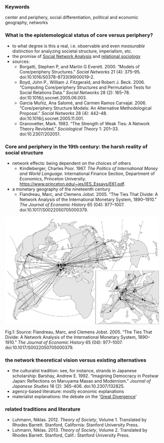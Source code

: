 ### Keywords
center and periphery, social differentiation, political and economic geography, networks

### What is the epistemological status of core versus periphery?
* to what degree is this a real, i.e. observable and even *measurable* distinction for analyzing societal structure, imperialism, etc.
* the promise of [Social Network Analysis](https://en.wikipedia.org/wiki/Social_network_analysis) and [relational sociology](https://en.wikipedia.org/wiki/Harrison_White)
* sources:
  * Borgatti, Stephen P, and Martin G Everett. 2000. “Models of Core/periphery Structures.” *Social Networks* 21 (4): 375–95. doi:10.1016/S0378-8733(99)00019-2.
  * Boyd, John P., William J. Fitzgerald, and Robert J. Beck. 2006. “Computing Core/periphery Structures and Permutation Tests for Social Relations Data.” *Social Networks* 28 (2): 165–78. doi:10.1016/j.socnet.2005.06.003.
  * García Muñiz, Ana Salomé, and Carmen Ramos Carvajal. 2006. “Core/periphery Structure Models: An Alternative Methodological Proposal.” *Social Networks* 28 (4): 442–48. doi:10.1016/j.socnet.2005.11.001.
  * Granovetter, Mark. 1983. “The Strength of Weak Ties: A Network Theory Revisited.” *Sociological Theory* 1: 201–33. doi:10.2307/202051.

### Core and periphery in the 19th century: the harsh reality of social structure
* network effects: being dependent on the choices of others
  * Kindleberger, Charles Poor. 1967. *The Politics of International Money and World Language*. International Finance Section, Department of Economics, Princeton University. https://www.princeton.edu/~ies/IES_Essays/E61.pdf.
* a monetary geography of the nineteenth century
  * Flandreau, Marc, and Clemens Jobst. 2005. “The Ties That Divide: A Network Analysis of the International Monetary System, 1890–1910.” *The Journal of Economic History* 65 (04): 977–1007. doi:10.1017/S0022050705000379.
  
![the monetary geography of 1900](/flandreaujobstEHR.png)

Fig.1: Source: Flandreau, Marc, and Clemens Jobst. 2005. “The Ties That Divide: A Network Analysis of the International Monetary System, 1890–1910.” *The Journal of Economic History* 65 (04): 977–1007. doi:10.1017/S0022050705000379.


### the network theoretical vision versus existing alternatives
* the culturalist tradition: see, for instance, strands in Japanese scholarship: Barshay, Andrew E. 1992. “Imagining Democracy in Postwar Japan: Reflections on Maruyama Masao and Modernism.” *Journal of Japanese Studies* 18 (2): 365–406. doi:10.2307/132825.
* agency-based literature: mostly economic explanations
* materialist explanations: the debate on the '[Great Divergence](https://en.wikipedia.org/wiki/Great_Divergence)'

### related traditions and literature
* Luhmann, Niklas. 2012. *Theory of Society*, Volume 1. Translated by Rhodes Barrett. Stanford, California: Stanford University Press.
* Luhmann, Niklas. 2013. *Theory of Society*, Volume 2. Translated by Rhodes Barrett. Stanford, Calif.: Stanford University Press.
